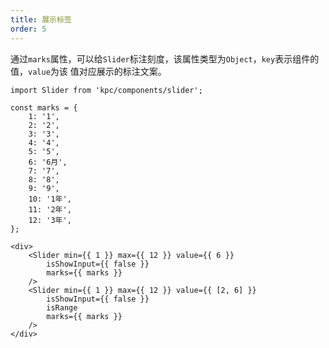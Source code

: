 ```yaml
---
title: 展示标签
order: 5
---
```


通过`marks`属性，可以给`Slider`标注刻度，该属性类型为`Object`，`key`表示组件的值，`value`为该
值对应展示的标注文案。

```vdt
import Slider from 'kpc/components/slider';

const marks = {
    1: '1',
    2: '2',
    3: '3',
    4: '4',
    5: '5',
    6: '6月',
    7: '7',
    8: '8',
    9: '9',
    10: '1年',
    11: '2年',
    12: '3年',
};

<div>
    <Slider min={{ 1 }} max={{ 12 }} value={{ 6 }} 
        isShowInput={{ false }}
        marks={{ marks }}
    />
    <Slider min={{ 1 }} max={{ 12 }} value={{ [2, 6] }} 
        isShowInput={{ false }}
        isRange
        marks={{ marks }}
    />
</div>
```
